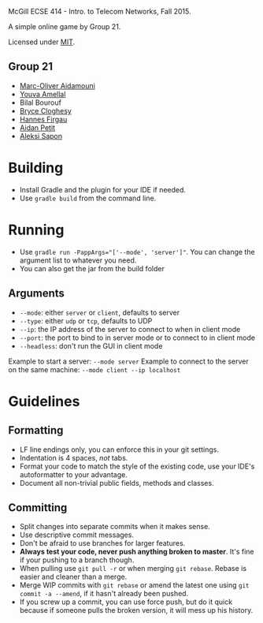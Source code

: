McGill ECSE 414 - Intro. to Telecom Networks, Fall 2015.

A simple online game by Group 21.

Licensed under [MIT](LICENSE.txt).

## Group 21

- [Marc-Oliver Aidamouni](https://github.com/marca17)
- [Youva Amellal](https://github.com/you17)
- Bilal Bourouf
- [Bryce Cloghesy](https://github.com/brycecloghesy)
- [Hannes Firgau](https://github.com/hf64)
- [Aidan Petit](https://github.com/AidanPetit)
- [Aleksi Sapon](https://github.com/DDoS)

# Building
- Install Gradle and the plugin for your IDE if needed.  
- Use `gradle build` from the command line.

# Running
- Use `gradle run -PappArgs="['--mode', 'server']"`. You
  can change the argument list to whatever you need.
- You can also get the jar from the build folder

## Arguments
- `--mode`: either `server` or `client`, defaults to server
- `--type`: either `udp` or `tcp`, defaults to UDP
- `--ip`: the IP address of the server to connect to when in client mode
- `--port`: the port to bind to in server mode or to connect to in client mode
- `--headless`: don't run the GUI in client mode

Example to start a server: `--mode server`
Example to connect to the server on the same machine: `--mode client --ip localhost`

# Guidelines
## Formatting
- LF line endings only, you can enforce this in your git settings.  
- Indentation is 4 spaces, *not* tabs.  
- Format your code to match the style of the existing code,
  use your IDE's autoformatter to your advantage.  
- Document all non-trivial public fields, methods and classes.

## Committing
- Split changes into separate commits when it makes sense.
- Use descriptive commit messages.
- Don't be afraid to use branches for larger features.
- **Always test your code, never push anything broken to master**.
  It's fine if your pushing to a branch though.
- When pulling use `git pull -r` or when merging `git rebase`.
  Rebase is easier and cleaner than a merge.
- Merge WIP commits with `git rebase` or amend the latest one using
  `git commit -a --amend`, if it hasn't already been pushed.
- If you screw up a commit, you can use force push, but do it quick
  because if someone pulls the broken version, it will mess up his
  history.
